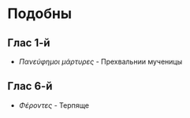 
# Подобны

## Глас 1-й

- *Πανεύφημοι μάρτυρες* - Прехвальнии мученицы

## Глас 6-й

- *Φέροντες* - Терпяще